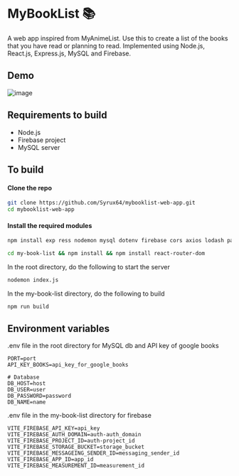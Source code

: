 ﻿# MyBookList 📚
A web app inspired from MyAnimeList. Use this to create a list of the books that you have read or planning to read.
Implemented using Node.js, React.js, Express.js, MySQL and Firebase. 

## Demo
![image](https://github.com/Syrux64/mybooklist-web-app/assets/118998822/a988c071-9fd5-421d-a17c-ab0a6de9fdbf)

## Requirements to build
- Node.js
- Firebase project
- MySQL server

## To build
#### Clone the repo
```bash
git clone https://github.com/Syrux64/mybooklist-web-app.git
cd mybooklist-web-app
```
#### Install the required modules
```bash
npm install exp	ress nodemon mysql dotenv firebase cors axios lodash path

cd my-book-list && npm install && npm install react-router-dom
```
In the root directory, do the following to start the server
```bash
nodemon index.js
```
In the my-book-list directory, do the following to build
```bash
npm run build
```
## Environment variables
.env file in the root directory for MySQL db and API key of google books
```env
PORT=port
API_KEY_BOOKS=api_key_for_google_books

# Database
DB_HOST=host
DB_USER=user
DB_PASSWORD=password
DB_NAME=name
```
.env file in the my-book-list directory for firebase
```env
VITE_FIREBASE_API_KEY=api_key
VITE_FIREBASE_AUTH_DOMAIN=auth-auth_domain
VITE_FIREBASE_PROJECT_ID=auth-project_id
VITE_FIREBASE_STORAGE_BUCKET=storage_bucket
VITE_FIREBASE_MESSAGEING_SENDER_ID=messaging_sender_id
VITE_FIREBASE_APP_ID=app_id
VITE_FIREBASE_MEASUREMENT_ID=measurement_id
```

